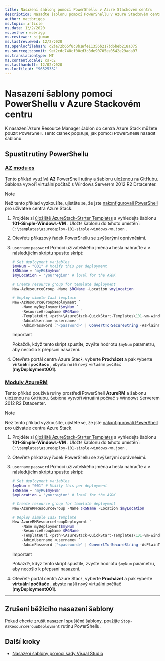 ```yaml
---
title: Nasazení šablony pomocí PowerShellu v Azure Stackovém centru
description: Nasaďte šablonu pomocí PowerShellu v Azure Stackovém centru.
author: mattbriggs
ms.topic: article
ms.date: 12/2/2020
ms.author: mabrigg
ms.reviewer: sijuman
ms.lastreviewed: 12/2/2020
ms.openlocfilehash: d2ba72b65f8c8b1efe11356b217bd6beb218a375
ms.sourcegitcommit: 9ef2cdc748cf00cd3c8de90705ea0542e29ada97
ms.translationtype: MT
ms.contentlocale: cs-CZ
ms.lasthandoff: 12/02/2020
ms.locfileid: "96525332"
---
```

# <a name="deploy-a-template-using-powershell-in-azure-stack-hub"></a>Nasazení šablony pomocí PowerShellu v Azure Stackovém centru

K nasazení Azure Resource Manager šablon do centra Azure Stack můžete použít PowerShell. Tento článek popisuje, jak pomocí PowerShellu nasadit šablonu.

## <a name="run-powershell-cmdlets"></a>Spustit rutiny PowerShellu

### <a name="az-modules"></a>[AZ modules](#tab/az)

Tento příklad využívá **AZ** PowerShell rutiny a šablonu uloženou na GitHubu. Šablona vytvoří virtuální počítač s Windows Serverem 2012 R2 Datacenter.

>[!NOTE]
> Než tento příklad vyzkoušíte, ujistěte se, že jste [nakonfigurovali PowerShell](azure-stack-powershell-configure-user.md) pro uživatele centra Azure Stack.

1. Projděte si [úložiště AzureStack-Starter Templates](https://aka.ms/AzureStackGitHub) a vyhledejte šablonu **101-Simple-Windows-VM** . Uložte šablonu do tohoto umístění: `C:\templates\azuredeploy-101-simple-windows-vm.json` .
2. Otevřete příkazový řádek PowerShellu se zvýšenými oprávněními.
3. `username` `password` Pomocí uživatelského jména a hesla nahraďte a v následujícím skriptu spusťte skript:

    ```powershell
    # Set deployment variables
    $myNum = "001" # Modify this per deployment
    $RGName = "myRG$myNum"
    $myLocation = "yourregion" # local for the ASDK

    # Create resource group for template deployment
    New-AzResourceGroup -Name $RGName -Location $myLocation

    # Deploy simple IaaS template
    New-AzResourceGroupDeployment `
        -Name myDeployment$myNum `
        -ResourceGroupName $RGName `
        -TemplateUri <path>\AzureStack-QuickStart-Templates\101-vm-windows-create\azuredeploy.json `
        -AdminUsername <username> `
        -AdminPassword ("<password>" | ConvertTo-SecureString -AsPlainText -Force)
    ```

    >[!IMPORTANT]
    > Pokaždé, když tento skript spustíte, zvyšte hodnotu `$myNum` parametru, aby nedošlo k přepsání nasazení.

4. Otevřete portál centra Azure Stack, vyberte **Procházet** a pak vyberte  **virtuální počítače** , abyste našli nový virtuální počítač (**myDeployment001**).

### <a name="azurerm-modules"></a>[Moduly AzureRM](#tab/azurerm)

Tento příklad používá rutiny prostředí PowerShell **AzureRM** a šablonu uloženou na GitHubu. Šablona vytvoří virtuální počítač s Windows Serverem 2012 R2 Datacenter.

>[!NOTE]
> Než tento příklad vyzkoušíte, ujistěte se, že jste [nakonfigurovali PowerShell](azure-stack-powershell-configure-user.md) pro uživatele centra Azure Stack.

1. Projděte si [úložiště AzureStack-Starter Templates](https://aka.ms/AzureStackGitHub) a vyhledejte šablonu **101-Simple-Windows-VM** . Uložte šablonu do tohoto umístění: `C:\templates\azuredeploy-101-simple-windows-vm.json` .
2. Otevřete příkazový řádek PowerShellu se zvýšenými oprávněními.
3. `username` `password` Pomocí uživatelského jména a hesla nahraďte a v následujícím skriptu spusťte skript:

    ```powershell
    # Set deployment variables
    $myNum = "001" # Modify this per deployment
    $RGName = "myRG$myNum"
    $myLocation = "yourregion" # local for the ASDK

    # Create resource group for template deployment
    New-AzureRMResourceGroup -Name $RGName -Location $myLocation

    # Deploy simple IaaS template
    New-AzureRMResourceGroupDeployment `
        -Name myDeployment$myNum `
        -ResourceGroupName $RGName `
        -TemplateUri <path>\AzureStack-QuickStart-Templates\101-vm-windows-create\azuredeploy.json `
        -AdminUsername <username> `
        -AdminPassword ("<password>" | ConvertTo-SecureString -AsPlainText -Force)
    ```

    >[!IMPORTANT]
    > Pokaždé, když tento skript spustíte, zvyšte hodnotu `$myNum` parametru, aby nedošlo k přepsání nasazení.

4. Otevřete portál centra Azure Stack, vyberte **Procházet** a pak vyberte  **virtuální počítače** , abyste našli nový virtuální počítač (**myDeployment001**).

---
## <a name="cancel-a-running-template-deployment"></a>Zrušení běžícího nasazení šablony

Pokud chcete zrušit nasazení spuštěné šablony, použijte `Stop-AzResourceGroupDeployment` rutinu PowerShellu.

## <a name="next-steps"></a>Další kroky

- [Nasazení šablony pomocí sady Visual Studio](azure-stack-deploy-template-visual-studio.md)
